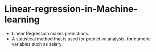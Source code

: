 # Linear-regression-in-Machine-learning

- Linear Regression makes predictions.
- A statistical method that is used for predictive analysis, for numeric variables such as salary.
